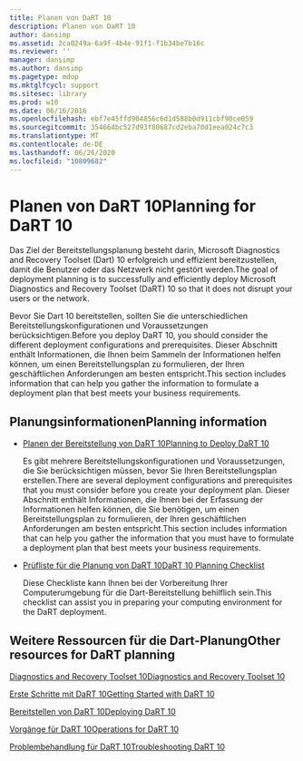 ```yaml
---
title: Planen von DaRT 10
description: Planen von DaRT 10
author: dansimp
ms.assetid: 2ca0249a-6a9f-4b4e-91f1-f1b34be7b16c
ms.reviewer: ''
manager: dansimp
ms.author: dansimp
ms.pagetype: mdop
ms.mktglfcycl: support
ms.sitesec: library
ms.prod: w10
ms.date: 06/16/2016
ms.openlocfilehash: ebf7e45ffd904856c6d1d588b0d911cbf90ce059
ms.sourcegitcommit: 354664bc527d93f80687cd2eba70d1eea024c7c3
ms.translationtype: MT
ms.contentlocale: de-DE
ms.lasthandoff: 06/26/2020
ms.locfileid: "10809682"
---
```

# <span data-ttu-id="d73d7-103">Planen von DaRT 10</span><span class="sxs-lookup"><span data-stu-id="d73d7-103">Planning for DaRT 10</span></span>


<span data-ttu-id="d73d7-104">Das Ziel der Bereitstellungsplanung besteht darin, Microsoft Diagnostics and Recovery Toolset (Dart) 10 erfolgreich und effizient bereitzustellen, damit die Benutzer oder das Netzwerk nicht gestört werden.</span><span class="sxs-lookup"><span data-stu-id="d73d7-104">The goal of deployment planning is to successfully and efficiently deploy Microsoft Diagnostics and Recovery Toolset (DaRT) 10 so that it does not disrupt your users or the network.</span></span>

<span data-ttu-id="d73d7-105">Bevor Sie Dart 10 bereitstellen, sollten Sie die unterschiedlichen Bereitstellungskonfigurationen und Voraussetzungen berücksichtigen.</span><span class="sxs-lookup"><span data-stu-id="d73d7-105">Before you deploy DaRT 10, you should consider the different deployment configurations and prerequisites.</span></span> <span data-ttu-id="d73d7-106">Dieser Abschnitt enthält Informationen, die Ihnen beim Sammeln der Informationen helfen können, um einen Bereitstellungsplan zu formulieren, der Ihren geschäftlichen Anforderungen am besten entspricht.</span><span class="sxs-lookup"><span data-stu-id="d73d7-106">This section includes information that can help you gather the information to formulate a deployment plan that best meets your business requirements.</span></span>

## <span data-ttu-id="d73d7-107">Planungsinformationen</span><span class="sxs-lookup"><span data-stu-id="d73d7-107">Planning information</span></span>


-   [<span data-ttu-id="d73d7-108">Planen der Bereitstellung von DaRT 10</span><span class="sxs-lookup"><span data-stu-id="d73d7-108">Planning to Deploy DaRT 10</span></span>](planning-to-deploy-dart-10.md)

    <span data-ttu-id="d73d7-109">Es gibt mehrere Bereitstellungskonfigurationen und Voraussetzungen, die Sie berücksichtigen müssen, bevor Sie Ihren Bereitstellungsplan erstellen.</span><span class="sxs-lookup"><span data-stu-id="d73d7-109">There are several deployment configurations and prerequisites that you must consider before you create your deployment plan.</span></span> <span data-ttu-id="d73d7-110">Dieser Abschnitt enthält Informationen, die Ihnen bei der Erfassung der Informationen helfen können, die Sie benötigen, um einen Bereitstellungsplan zu formulieren, der Ihren geschäftlichen Anforderungen am besten entspricht.</span><span class="sxs-lookup"><span data-stu-id="d73d7-110">This section includes information that can help you gather the information that you must have to formulate a deployment plan that best meets your business requirements.</span></span>

-   [<span data-ttu-id="d73d7-111">Prüfliste für die Planung von DaRT 10</span><span class="sxs-lookup"><span data-stu-id="d73d7-111">DaRT 10 Planning Checklist</span></span>](dart-10-planning-checklist.md)

    <span data-ttu-id="d73d7-112">Diese Checkliste kann Ihnen bei der Vorbereitung Ihrer Computerumgebung für die Dart-Bereitstellung behilflich sein.</span><span class="sxs-lookup"><span data-stu-id="d73d7-112">This checklist can assist you in preparing your computing environment for the DaRT deployment.</span></span>

## <a href="" id="other-resources-for-dart-planning-"></a><span data-ttu-id="d73d7-113">Weitere Ressourcen für die Dart-Planung</span><span class="sxs-lookup"><span data-stu-id="d73d7-113">Other resources for DaRT planning</span></span>


[<span data-ttu-id="d73d7-114">Diagnostics and Recovery Toolset 10</span><span class="sxs-lookup"><span data-stu-id="d73d7-114">Diagnostics and Recovery Toolset 10</span></span>](index.md)

[<span data-ttu-id="d73d7-115">Erste Schritte mit DaRT 10</span><span class="sxs-lookup"><span data-stu-id="d73d7-115">Getting Started with DaRT 10</span></span>](getting-started-with-dart-10.md)

[<span data-ttu-id="d73d7-116">Bereitstellen von DaRT 10</span><span class="sxs-lookup"><span data-stu-id="d73d7-116">Deploying DaRT 10</span></span>](deploying-dart-10.md)

[<span data-ttu-id="d73d7-117">Vorgänge für DaRT 10</span><span class="sxs-lookup"><span data-stu-id="d73d7-117">Operations for DaRT 10</span></span>](operations-for-dart-10.md)

[<span data-ttu-id="d73d7-118">Problembehandlung für DaRT 10</span><span class="sxs-lookup"><span data-stu-id="d73d7-118">Troubleshooting DaRT 10</span></span>](troubleshooting-dart-10.md)

 

 





